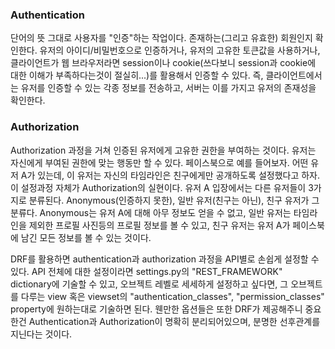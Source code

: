 ### Authentication
단어의 뜻 그대로 사용자를 "인증"하는 작업이다. 존재하는(그리고 유효한) 회원인지 확인한다. 유저의 아이디/비밀번호으로 인증하거나, 유저의 고유한 토큰값을 사용하거나, 클라이언트가 웹 브라우저라면 session이나 cookie(쓰다보니 session과 cookie에 대한 이해가 부족하다는것이 절실히...)를 활용해서 인증할 수 있다. 즉, 클라이언트에서는 유저를 인증할 수 있는 각종 정보를 전송하고, 서버는 이를 가지고 유저의 존재성을 확인한다.

### Authorization
Authorization 과정을 거쳐 인증된 유저에게 고유한 권한을 부여하는 것이다. 유저는 자신에게 부여된 권한에 맞는 행동만 할 수 있다. 페이스북으로 예를 들어보자. 어떤 유저 A가 있는데, 이 유저는 자신의 타임라인은 친구에게만 공개하도록 설정했다고 하자. 이 설정과정 자체가 Authorization의 실현이다. 유저 A 입장에서는 다른 유저들이 3가지로 분류된다. Anonymous(인증하지 못한), 일반 유저(친구는 아닌), 친구 유저가 그 분류다. Anonymous는 유저 A에 대해 아무 정보도 얻을 수 없고, 일반 유저는 타임라인을 제외한 프로필 사진등의 프로필 정보를 볼 수 있고, 친구 유저는 유저 A가 페이스북에 남긴 모든 정보를 볼 수 있는 것이다.

DRF를 활용하면 authentication과 authorization 과정을 API별로 손쉽게 설정할 수 있다. API 전체에 대한 설정이라면 settings.py의 "REST_FRAMEWORK" dictionary에 기술할 수 있고, 오브젝트 레벨로 세세하게 설정하고 싶다면, 그 오브젝트를 다루는 view 혹은 viewset의 "authentication_classes", "permission_classes" property에 원하는대로 기술하면 된다. 웬만한 옵션들은 또한 DRF가 제공해주니 중요한건 Authentication과 Authorization이 명확히 분리되어있으며, 분명한 선후관계를 지닌다는 것이다.